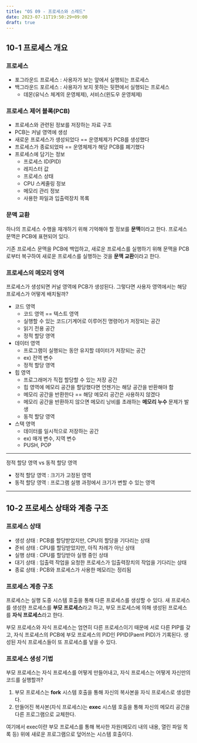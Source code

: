 ```yaml
---
title: "OS 09 - 프로세스와 스레드"
date: 2023-07-11T19:50:29+09:00
draft: true
---
```


## 10-1 프로세스 개요
### 프로세스
- 포그라운드 프로세스 : 사용자가 보는 앞에서 실행되는 프로세스
- 백그라운드 포르세스 : 사용자가 보지 못하는 뒷편에서 실행되는 프로세스
  - 데몬(유닉스 체계의 운영체제), 서비스(윈도우 운영체제)

### 프로세스 제어 블록(PCB)
- 프로세스와 관련된 정보를 저장하는 자료 구조
- PCB는 커널 영역에 생성
- 새로운 프로세스가 생성되었다 == 운영체제가 PCB를 생성했다
- 프로세스가 종료되었따 == 운영체제가 해당 PCB를 폐기했다
- 프로세스에 담기는 정보
  - 프로세스 ID(PID)
  - 레지스터 값
  - 프로세스 상태
  - CPU 스케줄링 정보
  - 메모리 관리 정보
  - 사용한 파일과 입출력장치 목록

### 문맥 교환
하나의 프로세스 수행을 재개하기 위해 기억해야 할 정보를 **문맥**이라고 한다. 프로세스 문맥은 PCB에 표현되어 있다.

기존 프로세스 문맥을 PCB에 백업하고, 새로운 프로세스를 실행하기 위해 문맥을 PCB로부터 복구하여 새로운 프로세스를 실행하는 것을 **문맥 교환**이라고 한다.

### 프로세스의 메모리 영역
프로세스가 생성되면 커널 영역에 PCB가 생성된다. 그렇다면 사용자 영역에서는 해당 프로세스가 어떻게 배치될까?
- 코드 영역
  - 코드 영역 == 텍스트 영역
  - 실행할 수 있는 코드(기계어로 이루어진 명령어)가 저장되는 공간
  - 읽기 전용 공간
  - 정적 할당 영역
- 데이터 영역
  - 프로그램이 실행되는 동안 유지할 데이터가 저장되는 공간
  - ex) 전역 변수
  - 정적 할당 영역
- 힙 영역
  - 프로그래머가 직접 할당할 수 있는 저장 공간
  - 힙 영역에 메모리 공간을 할당했다면 언젠가는 해당 공간을 반환해야 함
  - 메모리 공간을 반환한다 == 해당 메모리 공간은 사용하지 않겠다
  - 메모리 공간을 반환하지 않으면 메모리 낭비를 초래하는 **메모리 누수** 문제가 발생
  - 동적 할당 영역
- 스택 영역
  - 데이터를 일시적으로 저장하는 공간
  - ex) 매개 변수, 지역 변수
  - PUSH, POP


---
정적 할당 영역 vs 동적 할당 영역
- 정적 할당 영역 : 크기가 고정된 영역
- 동적 할당 영역 : 프로그램 실행 과정에서 크기가 변할 수 있는 영역
---


## 10-2 프로세스 상태와 계층 구조
### 프로세스 상태
- 생성 상태 : PCB를 할당받았지만, CPU의 할당을 기다리는 상태
- 준비 상태 : CPU를 할당받았지만, 아직 차례가 아닌 상태
- 실행 상태 : CPU를 할당받아 실행 중인 상태
- 대기 상태 : 입출력 작업을 요청한 프로세스가 입출력장치의 작업을 기다리는 상태
- 종료 상태 : PCB와 프로세스가 사용한 메모리는 정리됨

### 프로세스 계층 구조
프로세스는 실행 도중 시스템 호출을 통해 다른 프로세스를 생성할 수 있다. 새 프로세스를 생성한 프로세스를 **부모 프로세스**라고 하고, 부모 프로세스에 의해 생성된 프로세스를 **자식 프로세스**라고 한다.

부모 프로세스와 자식 프로세스는 엄연히 다른 프로세스이기 때문에 서로 다른 PIP를 갖고, 자식 프로세스의 PCB에 부모 프로세스의 PID인 PPID(Paent PID)가 기록된다. 생성된 자식 프로세스들이 
또 프로세스를 낳을 수 있다.


### 프로세스 생성 기법
부모 프로세스는 자식 프로세스를 어떻게 만들어내고, 자식 프로세스는 어떻게 자신만의 코드를 실행할까?

1. 부모 프로세스는 **fork** 시스템 호출을 통해 자신의 복사본을 자식 프로세스로 생성한다.
2. 만들어진 복사본(자식 프로세스)는 **exec** 시스템 호출을 통해 자신의 메모리 공간을 다른 프로그램으로 교체한다.

여기에서 exec이란 부모 프로세스를 통해 복사한 자원(메모리 내의 내용, 열린 파일 목록 등) 위에 새로운 프로그램으로 덮어쓰는 시스템 호출이다.
